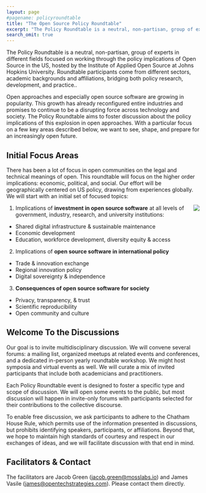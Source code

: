 ```yaml
---
layout: page
#pagename: policyroundtable
title: "The Open Source Policy Roundtable"
excerpt: "The Policy Roundtable is a neutral, non-partisan, group of experts in different fields focused on working through the policy implications of Open Source in the US, hosted by the Institute of Applied Open Source at Johns Hopkins University."
search_omit: true
---
```


The Policy Roundtable is a neutral, non-partisan, group of experts in different fields focused on working through the policy implications of Open Source in the US, hosted by the Institute of Applied Open Source at Johns Hopkins University.  Roundtable participants come from different sectors, academic backgrounds and affiliations, bridging both policy research, development, and practice..

Open approaches and especially open source software are growing in popularity. This growth has already reconfigured entire industries and promises to continue to be a disrupting force across technology and society.  The Policy Roundtable aims to foster discussion about the policy implications of this explosion in open approaches. With a particular focus on a few key areas described below, we want to see, shape, and prepare for an increasingly open future.

## Initial Focus Areas

There has been a lot of focus in open communities on the legal and technical meanings of open. This roundtable will focus on the higher order implications: economic, political, and social.  Our effort will be geographically centered on US policy, drawing from experiences globally.  We will start with an initial set of focused topics:

<img src="{{ ASSET_PATH }}/assets/images/roundtable-focus.png" style="float:right;max-width:300px;" />

1. Implications of **investment in open source software** at all levels of government, industry, research, and university institutions:
* Shared digital infrastructure & sustainable maintenance
* Economic development
* Education, workforce development, diversity equity & access

2. Implications of **open source software in international policy**
* Trade & innovation exchange
* Regional innovation policy
* Digital sovereignty & independence

3. **Consequences of open source software for society**
* Privacy, transparency, & trust
* Scientific reproducibility
* Open community and culture



## Welcome To the Discussions

Our goal is to invite multidisciplinary discussion.  We will convene several forums: a mailing list, organized meetups at related events and conferences, and a dedicated in-person yearly roundtable workshop.  We might host symposia and virtual events as well.  We will curate a mix of invited participants that include both academicians and practitioners.

Each Policy Roundtable event is designed to foster a specific type and scope of discussion.  We will open some events to the public, but most discussion will happen in invite-only forums with participants selected for their contributions to the collective discourse. 

To enable free discussion, we ask participants to adhere to the Chatham House Rule, which permits use of the information presented in discussions, but prohibits identifying speakers, participants, or affiliations. Beyond that, we hope to maintain high standards of courtesy and respect in our exchanges of ideas, and we will facilitate discussion with that end in mind.

## Facilitators & Contact

The facilitators are Jacob Green (<a href="mailto:jacob.green@mosslabs.io">jacob.green@mosslabs.io</a>) and James Vasile (<a href="mailto:james@opentechstrategies.com">james@opentechstrategies.com</a>).  Please contact them directly.

